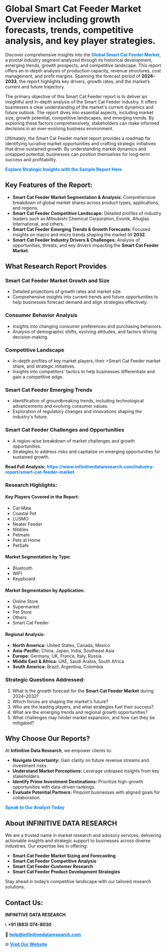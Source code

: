 <h1>Global Smart Cat Feeder Market Overview including growth forecasts, trends, competitive analysis, and key player strategies.</h1>
<p>
Discover comprehensive insights into the 
<a href="https://www.infinitivedataresearch.com/industry-report/smart-cat-feeder-market" rel="dofollow" style="color: #007BFF; text-decoration: none;"><strong>Global Smart Cat Feeder Market</strong></a>, a pivotal industry segment analyzed through its historical development, emerging trends, growth prospects, and competitive landscape. This report offers an in-depth analysis of production capacity, revenue structures, cost management, and profit margins. Spanning the forecast period of <strong>2024–2033</strong>, the report highlights key drivers, growth rates, and the market’s current and future trajectory.
</p>
<p>
The primary objective of this Smart Cat Feeder report is to deliver an insightful and in-depth analysis of the Smart Cat Feeder industry. It offers businesses a clear understanding of the market's current dynamics and future outlook. The report dives into essential aspects, including market size, growth potential, competitive landscapes, and emerging trends. By exploring these factors comprehensively, stakeholders can make informed decisions in an ever-evolving business environment.
</p>
<p>
Ultimately, the Smart Cat Feeder market report provides a roadmap for identifying lucrative market opportunities and crafting strategic initiatives that drive sustained growth. By understanding market dynamics and untapped potential, businesses can position themselves for long-term success and profitability.
</p>
<p>
<a href="https://www.infinitivedataresearch.com/request-sample/reportId=110811" style="color: #007BFF; text-decoration: none;"><strong>Explore Strategic Insights with the Sample Report Here</strong></a>
</p>

<h2>Key Features of the Report:</h2>
<ul>
<li><strong>Smart Cat Feeder Market Segmentation & Analysis:</strong> Comprehensive breakdown of global market shares across product types, applications, and regions.</li>
<li><strong>Smart Cat Feeder Competitive Landscape:</strong> Detailed profiles of industry leaders such as Mitsubishi Chemical Corporation, Evonik, Altuglas International, and others.</li>
<li><strong>Smart Cat Feeder Emerging Trends & Growth Forecasts:</strong> Focused insights on macro and micro trends shaping the market till <strong>2032</strong>.</li>
<li><strong>Smart Cat Feeder Industry Drivers & Challenges:</strong> Analysis of opportunities, threats, and key drivers impacting the <strong>Smart Cat Feeder Market</strong>.</li>
</ul>

<h2>What Research Report Provides</h2>
<h3>Smart Cat Feeder Market Growth and Size</h3>
<ul>
<li>Detailed projections of growth rates and market size.</li>
<li>Comprehensive insights into current trends and future opportunities to help businesses forecast demand and align strategies effectively.</li>
</ul>

<h3>Consumer Behavior Analysis</h3>
<ul>
<li>Insights into changing consumer preferences and purchasing behaviors.</li>
<li>Analysis of demographic shifts, evolving attitudes, and factors driving decision-making.</li>
</ul>

<h3>Competitive Landscape</h3>
<ul>
<li>In-depth profiles of key market players, their >Smart Cat Feeder market share, and strategic initiatives.</li>
<li>Insights into competitors' tactics to help businesses differentiate and gain a competitive edge.</li>
</ul>

<h3>Smart Cat Feeder Emerging Trends</h3>
<ul>
<li>Identification of groundbreaking trends, including technological advancements and evolving consumer values.</li>
<li>Exploration of regulatory changes and innovations shaping the industry's future.</li>
</ul>

<h3>Smart Cat Feeder Challenges and Opportunities</h3>
<ul>
<li>A region-wise breakdown of market challenges and growth opportunities.</li>
<li>Strategies to address risks and capitalize on emerging opportunities for sustained growth.</li>
</ul>
<p><strong>Read Full Analysis:</strong> <a href="https://www.infinitivedataresearch.com/industry-report/smart-cat-feeder-market" rel="dofollow" style="color: #007BFF; text-decoration: none;"><strong>https://www.infinitivedataresearch.com/industry-report/smart-cat-feeder-market</strong></a></p>
<h3>Research Highlights:</h3>
<h4>Key Players Covered in the Report:</h4>
<ul><li>Cat Mate</li><li>Coastal Pet</li><li>LUSMO</li><li>Neater Feeder</li><li>Nibbles</li><li>Petmate</li><li>Pets at Home</li><li>PetSafe</li></ul>
<h4>Market Segmentation by Type:</h4>
<ul><li>Bluetooth</li><li>WIFI</li><li>Keypboard</li></ul>
<h4>Market Segmentation by Application:</h4>
<ul><li>Online Store</li><li>Supermarket</li><li>Pet Store</li><li>Others</li><li>Smart Cat Feeder</li></ul>

<h4>Regional Analysis:</h4>
<ul>
<li><strong>North America:</strong> United States, Canada, Mexico</li>
<li><strong>Asia-Pacific:</strong> China, Japan, India, Southeast Asia</li>
<li><strong>Europe:</strong> Germany, UK, France, Italy, Russia</li>
<li><strong>Middle East & Africa:</strong> UAE, Saudi Arabia, South Africa</li>
<li><strong>South America:</strong> Brazil, Argentina, Colombia</li>
</ul>

<h3>Strategic Questions Addressed:</h3>
<ol>
<li>What is the growth forecast for the <strong>Smart Cat Feeder Market</strong> during 2024–2032?</li>
<li>Which forces are shaping the market's future?</li>
<li>Who are the leading players, and what strategies fuel their success?</li>
<li>What are the emerging trends and regional growth opportunities?</li>
<li>What challenges may hinder market expansion, and how can they be mitigated?</li>
</ol>

<h2>Why Choose Our Reports?</h2>
<p>At <strong>Infinitive Data Research</strong>, we empower clients to:</p>
<ul>
<li><strong>Navigate Uncertainty:</strong> Gain clarity on future revenue streams and investment risks.</li>
<li><strong>Understand Market Perceptions:</strong> Leverage unbiased insights from key stakeholders.</li>
<li><strong>Identify Prime Investment Destinations:</strong> Prioritize high-growth opportunities with data-driven rankings.</li>
<li><strong>Evaluate Potential Partners:</strong> Pinpoint businesses with aligned goals for collaboration.</li>
</ul>
<p><a href="https://www.infinitivedataresearch.com/industry-report/smart-cat-feeder-market" rel="dofollow" style="color: #007BFF; text-decoration: none;"><strong>Speak to Our Analyst Today</strong></a></p>

<h2>About INFINITIVE DATA RESEARCH</h2>
<p>We are a trusted name in market research and advisory services, delivering actionable insights and strategic support to businesses across diverse industries. Our expertise lies in offering:</p>
<ul>
<li><strong>Smart Cat Feeder Market Sizing and Forecasting</strong></li>
<li><strong>Smart Cat Feeder Competitive Analysis</strong></li>
<li><strong>Smart Cat Feeder Customer Research</strong></li>
<li><strong>Smart Cat Feeder Product Development Strategies</strong></li>
</ul>
<p>Stay ahead in today’s competitive landscape with our tailored research solutions.</p>

<h2>Contact Us:</h2>
<p><strong>INFINITIVE DATA RESEARCH</strong></p>
<p>📞 <strong>+91 (883) 074-8030</strong></p>
<p>📧 <strong><a href="mailto:help@infinitivedataresearch.com" style="color: #007BFF;">help@infinitivedataresearch.com</a></strong></p>
<p>🌐 <strong><a href="https://www.infinitivedataresearch.com" rel="dofollow" style="color: #007BFF;">Visit Our Website</a></strong></p>